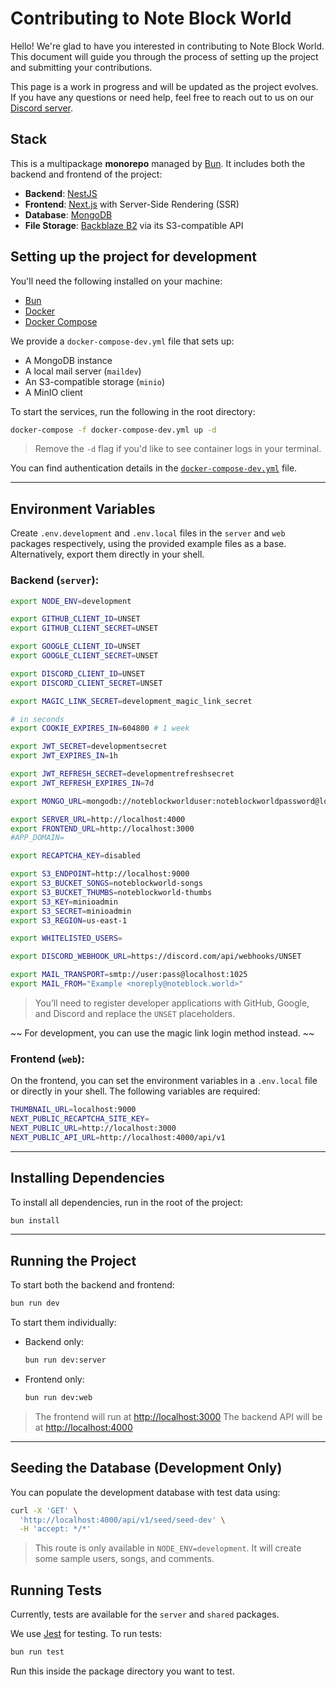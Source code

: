 # Contributing to Note Block World

Hello! We're glad to have you interested in contributing to Note Block World. This document will guide you through the process of setting up the project and submitting your contributions.

This page is a work in progress and will be updated as the project evolves. If you have any questions or need help, feel free to reach out to us on our [Discord server](https://discord.gg/note-block-world-608692895179997252).

## Stack

This is a multipackage **monorepo** managed by [Bun](https://bun.sh/). It includes both the backend and frontend of the project:

- **Backend**: [NestJS](https://nestjs.com/)
- **Frontend**: [Next.js](https://nextjs.org/) with Server-Side Rendering (SSR)
- **Database**: [MongoDB](https://www.mongodb.com/)
- **File Storage**: [Backblaze B2](https://www.backblaze.com/cloud-storage) via its S3-compatible API

## Setting up the project for development

You'll need the following installed on your machine:

- [Bun](https://bun.sh/)
- [Docker](https://www.docker.com/)
- [Docker Compose](https://docs.docker.com/compose/)

We provide a `docker-compose-dev.yml` file that sets up:

- A MongoDB instance
- A local mail server (`maildev`)
- An S3-compatible storage (`minio`)
- A MinIO client

To start the services, run the following in the root directory:

```bash
docker-compose -f docker-compose-dev.yml up -d
```

> Remove the `-d` flag if you'd like to see container logs in your terminal.

You can find authentication details in the [`docker-compose-dev.yml`](docker-compose-dev.yml) file.

---

## Environment Variables

Create `.env.development` and `.env.local` files in the `server` and `web` packages respectively, using the provided example files as a base. Alternatively, export them directly in your shell.

### Backend (`server`):

```bash
export NODE_ENV=development

export GITHUB_CLIENT_ID=UNSET
export GITHUB_CLIENT_SECRET=UNSET

export GOOGLE_CLIENT_ID=UNSET
export GOOGLE_CLIENT_SECRET=UNSET

export DISCORD_CLIENT_ID=UNSET
export DISCORD_CLIENT_SECRET=UNSET

export MAGIC_LINK_SECRET=development_magic_link_secret

# in seconds
export COOKIE_EXPIRES_IN=604800 # 1 week

export JWT_SECRET=developmentsecret
export JWT_EXPIRES_IN=1h

export JWT_REFRESH_SECRET=developmentrefreshsecret
export JWT_REFRESH_EXPIRES_IN=7d

export MONGO_URL=mongodb://noteblockworlduser:noteblockworldpassword@localhost:27017/noteblockworld?authSource=admin

export SERVER_URL=http://localhost:4000
export FRONTEND_URL=http://localhost:3000
#APP_DOMAIN=

export RECAPTCHA_KEY=disabled

export S3_ENDPOINT=http://localhost:9000
export S3_BUCKET_SONGS=noteblockworld-songs
export S3_BUCKET_THUMBS=noteblockworld-thumbs
export S3_KEY=minioadmin
export S3_SECRET=minioadmin
export S3_REGION=us-east-1

export WHITELISTED_USERS=

export DISCORD_WEBHOOK_URL=https://discord.com/api/webhooks/UNSET

export MAIL_TRANSPORT=smtp://user:pass@localhost:1025
export MAIL_FROM="Example <noreply@noteblock.world>"
```

> You’ll need to register developer applications with GitHub, Google, and Discord and replace the `UNSET` placeholders.

~~ For development, you can use the magic link login method instead. ~~

### Frontend (`web`):

On the frontend, you can set the environment variables in a `.env.local` file or directly in your shell. The following variables are required:

```bash
THUMBNAIL_URL=localhost:9000
NEXT_PUBLIC_RECAPTCHA_SITE_KEY=
NEXT_PUBLIC_URL=http://localhost:3000
NEXT_PUBLIC_API_URL=http://localhost:4000/api/v1
```

---

## Installing Dependencies

To install all dependencies, run in the root of the project:

```bash
bun install
```

---

## Running the Project

To start both the backend and frontend:

```bash
bun run dev
```

To start them individually:

- Backend only:

  ```bash
  bun run dev:server
  ```

- Frontend only:

  ```bash
  bun run dev:web
  ```

> The frontend will run at [http://localhost:3000](http://localhost:3000)
> The backend API will be at [http://localhost:4000](http://localhost:4000)

---

## Seeding the Database (Development Only)

You can populate the development database with test data using:

```bash
curl -X 'GET' \
  'http://localhost:4000/api/v1/seed/seed-dev' \
  -H 'accept: */*'
```

> This route is only available in `NODE_ENV=development`. It will create some sample users, songs, and comments.

## Running Tests

Currently, tests are available for the `server` and `shared` packages.

We use [Jest](https://jestjs.io/) for testing. To run tests:

```bash
bun run test
```

Run this inside the package directory you want to test.
